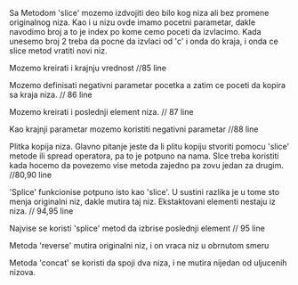 Sa Metodom 'slice' mozemo izdvojiti deo bilo kog niza ali bez promene originalnog niza. Kao i u nizu ovde imamo pocetni parametar, dakle navodimo broj a to je index po kome cemo poceti da izvlacimo. Kada unesemo broj 2 treba da pocne da izvlaci od 'c' i onda do kraja, i onda ce slice metod vratiti novi niz.

Mozemo kreirati i krajnju vrednost //85 line

Mozemo definisati negativni parametar pocetka a zatim ce poceti da kopira sa kraja niza. // 86 line

Mozemo kreirati i poslednji element niza. // 87 line

Kao krajnji parametar mozemo koristiti negativni parametar //88 line

Plitka kopija niza. Glavno pitanje jeste da li plitu kopiju stvoriti pomocu 'slice' metode ili spread operatora, pa to je potpuno na nama. Slce treba koristiti kada hocemo da povezemo vise metoda zajedno pa zovu jedan za drugim. //80,90 line

'Splice' funkcionise potpuno isto kao 'slice'. U sustini razlika je u tome sto menja originalni niz, dakle mutira taj niz. Ekstaktovani elementi nestaju iz niza. // 94,95 line

Najvise se koristi 'splice' metod da izbrise poslednji element // 95 line

Metoda 'reverse' mutira originalni niz, i on vraca niz u obrnutom smeru

Metoda 'concat' se koristi da spoji dva niza, i ne mutira nijedan od uljucenih nizova.

